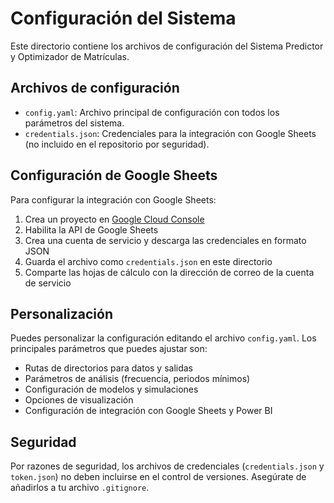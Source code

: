# Configuración del Sistema

Este directorio contiene los archivos de configuración del Sistema Predictor y Optimizador de Matrículas.

## Archivos de configuración

- `config.yaml`: Archivo principal de configuración con todos los parámetros del sistema.
- `credentials.json`: Credenciales para la integración con Google Sheets (no incluido en el repositorio por seguridad).

## Configuración de Google Sheets

Para configurar la integración con Google Sheets:

1. Crea un proyecto en [Google Cloud Console](https://console.cloud.google.com/)
2. Habilita la API de Google Sheets
3. Crea una cuenta de servicio y descarga las credenciales en formato JSON
4. Guarda el archivo como `credentials.json` en este directorio
5. Comparte las hojas de cálculo con la dirección de correo de la cuenta de servicio

## Personalización

Puedes personalizar la configuración editando el archivo `config.yaml`. Los principales parámetros que puedes ajustar son:

- Rutas de directorios para datos y salidas
- Parámetros de análisis (frecuencia, periodos mínimos)
- Configuración de modelos y simulaciones
- Opciones de visualización
- Configuración de integración con Google Sheets y Power BI

## Seguridad

Por razones de seguridad, los archivos de credenciales (`credentials.json` y `token.json`) no deben incluirse en el control de versiones. Asegúrate de añadirlos a tu archivo `.gitignore`. 